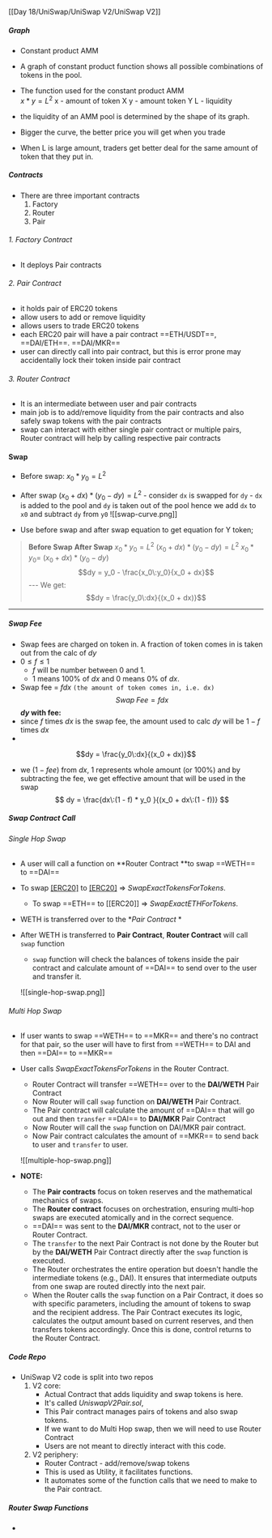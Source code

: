 [[Day 18/UniSwap/UniSwap V2/UniSwap V2]]

##### Graph
- Constant product AMM
- A graph of constant product function shows all possible combinations of tokens in the pool.
- The function used for the constant product AMM	 
	 $x * y = L ^ 2$
	x - amount of token X
	y - amount token Y
	L - liquidity

- the liquidity of an AMM pool is determined by the shape of its graph.
- Bigger the curve, the better price you will get when you trade
- When L is large amount, traders get better deal for the same amount of token that they put in.

##### Contracts
- There are three important contracts
	1. Factory
	2. Router
	3. Pair
###### 1. Factory Contract
- It deploys Pair contracts
###### 2. Pair Contract
- it holds pair of ERC20 tokens
- allow users to add or remove liquidity
- allows users to trade ERC20 tokens
- each ERC20 pair will have a pair contract
	==ETH/USDT==, ==DAI/ETH==. ==DAI/MKR==
- user can directly call into pair contract, but this is error prone may accidentally lock their token inside pair contract
###### 3. Router Contract
- It is an intermediate between user and pair contracts
- main job is to add/remove liquidity from the pair contracts and also safely swap tokens with the pair contracts
- swap can interact with either single pair contract or multiple pairs, Router contract will help by calling respective pair contracts

#### Swap

- Before swap:
	$x_0 * y_0 = L ^ 2$
- After swap 
	$(x_0 + dx) * (y_0 - dy) = L ^ 2$
		- consider `dx` is swapped for `dy`
		- `dx` is added to the pool and `dy` is taken out of the pool hence we add `dx` to `x0` and subtract `dy` from `y0`
		![[swap-curve.png]]
		
	
- Use before swap and after swap equation to get equation for Y token;
  
>**Before Swap**                  **After Swap**
  $x_0 * y_0 = L ^ 2$                 $(x_0 + dx) * (y_0 - dy) = L ^ 2$
  $x_0 * y_0 =$                        $(x_0 + dx) * (y_0 - dy)$
  $$dy = y_0 - \frac{x_0\:y_0}{x_0 + dx}$$   ---
  We get:   
> $$dy = \frac{y_0\:dx}{(x_0 + dx)}$$
 --- 

##### Swap Fee
- Swap fees are charged on token in. A fraction of token comes in is taken out from the calc of $dy$ 
- $0 \leq f \leq 1$
	- $f$ will be number between 0 and 1.
	- 1 means 100% of $dx$ and 0 means 0% of $dx$.
- Swap fee = $f dx$ `(the amount of token comes in, i.e. dx)`
$$Swap\;Fee = fdx$$
**$dy$ with fee:**
- since $f$ times $dx$ is the swap fee, the amount used to calc $dy$ will be $1-f$ times $dx$
- 
 $$dy = \frac{y_0\:dx}{(x_0 + dx)}$$

- we $(1 - fee)$ from $dx$, 1 represents whole amount (or 100%) and by subtracting the fee, we get effective amount that will be used in the swap 
$$
	dy = \frac{dx\:(1 - f) * y_0 }{(x_0 + dx\:(1 - f))}
	$$

##### Swap Contract Call
###### Single Hop Swap
- A user will call a function on **Router Contract **to swap ==WETH== to ==DAI==
- To swap [[ERC20]](==WETH==) to [[ERC20]](==DAI==) => *SwapExactTokensForTokens*.
	- To swap ==ETH== to [[ERC20]] => *SwapExactETHForTokens*.
- WETH is transferred over to the **Pair Contract* *
- After WETH is transferred to **Pair Contract**, **Router Contract** will call `swap` function
	- `swap` function will check the balances of tokens inside the pair contract and calculate amount of ==DAI== to send over to the user and transfer it.
	
	![[single-hop-swap.png]]
	

###### Multi Hop Swap
- If user wants to swap ==WETH== to ==MKR== and there's no contract for that pair, so the user will have to first from ==WETH== to DAI and then ==DAI== to ==MKR== 
- User calls *SwapExactTokensForTokens* in the Router Contract.
	- Router Contract will transfer ==WETH== over to the **DAI/WETH** Pair Contract
	- Now Router will call `swap` function on **DAI/WETH** Pair Contract.
	- The Pair contract will calculate the amount of ==DAI== that will go out and then `transfer` ==DAI== to **DAI/MKR** Pair Contract
	- Now Router will call the `swap` function on DAI/MKR pair contract.
	- Now Pair contract calculates the amount of ==MKR== to send back to user and `transfer` to user.
	
	![[multiple-hop-swap.png]]

- **NOTE:** 
	- The **Pair contracts** focus on token reserves and the mathematical mechanics of swaps.
	- The **Router contract** focuses on orchestration, ensuring multi-hop swaps are executed atomically and in the correct sequence.
	- ==DAI== was sent to the **DAI/MKR** contract, not to the user or Router Contract.
	- The `transfer` to the next Pair Contract is not done by the Router but by the **DAI/WETH** Pair Contract directly after the `swap` function is executed.
	- The Router orchestrates the entire operation but doesn't handle the intermediate tokens (e.g., DAI). It ensures that intermediate outputs from one swap are routed directly into the next pair.
	- When the Router calls the `swap` function on a Pair Contract, it does so with specific parameters, including the amount of tokens to swap and the recipient address. The Pair Contract executes its logic, calculates the output amount based on current reserves, and then transfers tokens accordingly. Once this is done, control returns to the Router Contract.

##### Code Repo
- UniSwap V2 code is split into two repos
	1. V2 core: 
		-  Actual Contract that adds liquidity and swap tokens is here.
		- It's called *UniswapV2Pair.sol*, 
		- This Pair contract manages pairs of tokens and also swap tokens.
		- If we want to do Multi Hop swap, then we will need to use Router Contract
		- Users are not meant to directly interact with this code.
	1. V2 periphery: 
		- Router Contract - add/remove/swap tokens
		- This is used as Utility, it facilitates functions.
		- It automates some of the function calls that we need to make to the Pair contract.

##### Router Swap Functions
- 

